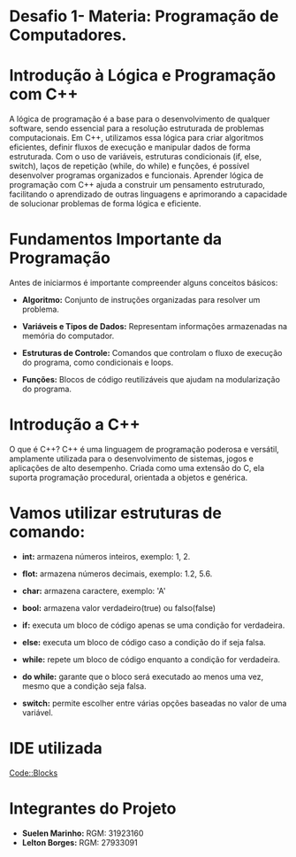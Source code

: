 # Desafio 1- Materia: Programação de Computadores.
# Introdução à Lógica e Programação com C++
  A lógica de programação é a base para o desenvolvimento de qualquer software, sendo essencial para a resolução estruturada de problemas computacionais.
  Em C++, utilizamos essa lógica para criar algoritmos eficientes, definir fluxos de execução e manipular dados de forma estruturada. Com o uso de variáveis,
  estruturas condicionais (if, else, switch), laços de repetição (while, do while) e funções, é possível desenvolver programas organizados e funcionais. 
  Aprender lógica de programação com C++ ajuda a construir  um pensamento estruturado, facilitando o aprendizado de outras linguagens e aprimorando a capacidade de 
  solucionar problemas de forma lógica e eficiente.

# Fundamentos Importante da Programação
Antes de iniciarmos é importante compreender alguns conceitos básicos:
- **Algoritmo:** Conjunto de instruções organizadas para resolver um problema.

- **Variáveis e Tipos de Dados:** Representam informações armazenadas na memória do computador.

- **Estruturas de Controle:** Comandos que controlam o fluxo de execução do programa, como condicionais e loops.

- **Funções:** Blocos de código reutilizáveis que ajudam na modularização do programa.

# Introdução a C++
O que é C++?
C++ é uma linguagem de programação poderosa e versátil, amplamente utilizada para o desenvolvimento de sistemas, jogos e aplicações de alto desempenho.
Criada como uma extensão do C, ela suporta programação procedural, orientada a objetos e genérica. 

# Vamos utilizar estruturas de comando:
- **int:** armazena números inteiros, exemplo: 1, 2.

- **flot:** armazena números decimais, exemplo: 1.2, 5.6.

- **char:** armazena caractere, exemplo: 'A'

- **bool:** armazena valor verdadeiro(true) ou falso(false)

- **if:** executa um bloco de código apenas se uma condição for verdadeira.

- **else:** executa um bloco de código caso a condição do if seja falsa.

- **while:** repete um bloco de código enquanto a condição for verdadeira.

- **do while:** garante que o bloco será executado ao menos uma vez, mesmo que a condição seja falsa.

- **switch:** permite escolher entre várias opções baseadas no valor de uma variável.

# IDE utilizada
[Code::Blocks](https://www.codeblocks.org/downloads/binaries/)

# Integrantes do Projeto

- **Suelen Marinho:** RGM: 31923160
- **Lelton Borges:** RGM: 27933091


